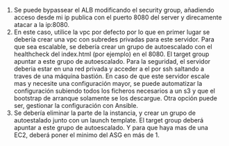 1. Se puede bypassear el ALB modificando el security group, añadiendo acceso desde mi ip publica con el puerto 8080 del server y direcamente atacar a la ip:8080.
2. En este caso, utilice la vpc por defecto por lo que en primer lugar se debería crear una vpc con subredes privadas para este servidor. Para que sea escalable, se debería crear un grupo de autoescalado con el healthcheck del index.html (por ejemplo) en el 8080. El target group apuntar a este grupo de autoescalado. Para la seguridad, el servidor deberia estar en una red privada y acceder a el por ssh saltando a traves de una máquina bastión. En caso de que este servidor escale mas y necesite una configuración mayor, se puede automatizar la configuración subiendo todos los ficheros necesarios a un s3 y que el bootstrap de arranque solamente se los descargue. Otra opción puede ser, gestionar la configuración con Ansible.
3. Se debería eliminar la parte de la instancia, y crear un grupo de autoestalado junto con un launch template. El target group deberá apuntar a este grupo de autoescalado. Y para que haya mas de una EC2, deberá poner el minimo del ASG en más de 1.